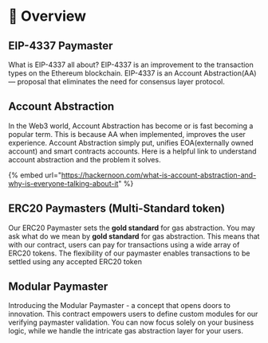 # 📑 Overview

## EIP-4337 Paymaster

What is EIP-4337 all about?  EIP-4337 is an improvement to the transaction types on the Ethereum blockchain. EIP-4337 is an Account Abstraction(AA) — proposal that eliminates the need for consensus layer protocol.

## Account Abstraction

&#x20;In the Web3 world, Account Abstraction has become or is fast becoming a popular term. This is because AA when implemented, improves the user experience. Account Abstraction simply put, unifies EOA(externally owned account) and smart contracts accounts. Here is a helpful link to understand account abstraction and the problem it solves.

{% embed url="https://hackernoon.com/what-is-account-abstraction-and-why-is-everyone-talking-about-it" %}

## ERC20 Paymasters (Multi-Standard token)

Our ERC20 Paymaster sets the **gold standard** for gas abstraction. You may ask what do we mean by **gold standard** for gas abstraction.  This means that with our contract, users can pay for transactions using a wide array of ERC20 tokens. The flexibility of our paymaster enables transactions to be settled using any accepted ERC20 token



## Modular Paymaster

Introducing the Modular Paymaster - a concept that opens doors to innovation. This contract empowers users to define custom modules for our verifying paymaster validation. You can now focus solely on your business logic, while we handle the intricate gas abstraction layer for your users.
